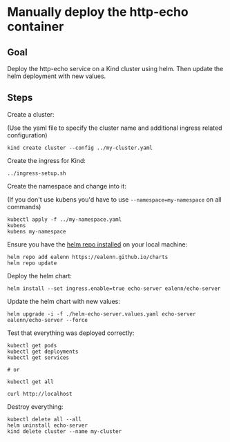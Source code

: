 # Manually deploy the http-echo container

## Goal

Deploy the http-echo service on a Kind cluster using helm. Then update the helm deployment with new values.

## Steps

Create a cluster:

(Use the yaml file to specify the cluster name and additional ingress related configuration)
```
kind create cluster --config ../my-cluster.yaml
```

Create the ingress for Kind:
```
../ingress-setup.sh
```

Create the namespace and change into it:

(If you don't use kubens you'd have to use `--namespace=my-namespace` on all commands)
```
kubectl apply -f ../my-namespace.yaml
kubens
kubens my-namespace
```

Ensure you have the [helm repo installed][echo-server-helm] on your local machine:
```
helm repo add ealenn https://ealenn.github.io/charts
helm repo update
```

Deploy the helm chart:
```
helm install --set ingress.enable=true echo-server ealenn/echo-server
```

Update the helm chart with new values:
```
helm upgrade -i -f ./helm-echo-server.values.yaml echo-server ealenn/echo-server --force
```

Test that everything was deployed correctly:
```
kubectl get pods
kubectl get deployments
kubectl get services

# or

kubectl get all

curl http://localhost
```

Destroy everything:
```
kubectl delete all --all
helm uninstall echo-server
kind delete cluster --name my-cluster
```

[echo-server-helm]:https://github.com/Ealenn/Echo-Server#kubernetes-with-helm
